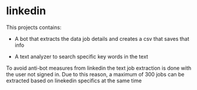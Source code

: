 # linkedin

This projects contains:

- A bot that extracts the data job details and creates a csv that saves that info

- A text analyzer to search specific key words in the text

To avoid anti-bot measures from linkedin the text job extraction is done with the user not signed in.
Due to this reason, a maximum of 300 jobs can be extracted based on linekedin specifics at the same
time